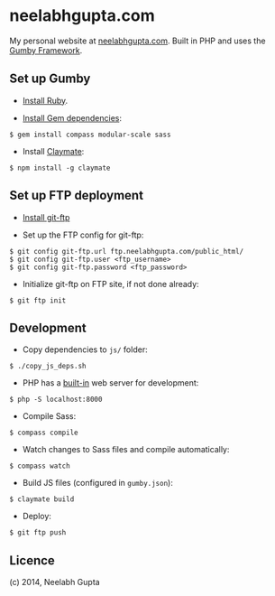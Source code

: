 # neelabhgupta.com
My personal website at [neelabhgupta.com](http://neelabhgupta.com/).
Built in PHP and uses the [Gumby Framework](http://gumbyframework.com/).

## Set up Gumby
* [Install Ruby](http://gumbyframework.com/docs/#!/installing-ruby).

* [Install Gem dependencies](http://gumbyframework.com/docs/#!/gem-dependencies):  
```
$ gem install compass modular-scale sass
```

* Install [Claymate](http://gumbyframework.com/docs/claymate/#!/installation):  
```
$ npm install -g claymate
```

## Set up FTP deployment
* [Install git-ftp](https://github.com/git-ftp/git-ftp/blob/releases/0.9.x/INSTALL.md)

* Set up the FTP config for git-ftp:  
```
$ git config git-ftp.url ftp.neelabhgupta.com/public_html/
$ git config git-ftp.user <ftp_username>
$ git config git-ftp.password <ftp_password>
```

* Initialize git-ftp on FTP site, if not done already:  
```
$ git ftp init
```

## Development

* Copy dependencies to `js/` folder:  
```
$ ./copy_js_deps.sh
```

* PHP has a [built-in](http://php.net/manual/en/features.commandline.webserver.php) web server for development:  
```
$ php -S localhost:8000
```

* Compile Sass:  
```
$ compass compile
```

* Watch changes to Sass files and compile automatically:  
```
$ compass watch
```

* Build JS files (configured in `gumby.json`):  
```
$ claymate build
```

* Deploy:  
```
$ git ftp push
```

## Licence
(c) 2014, Neelabh Gupta
